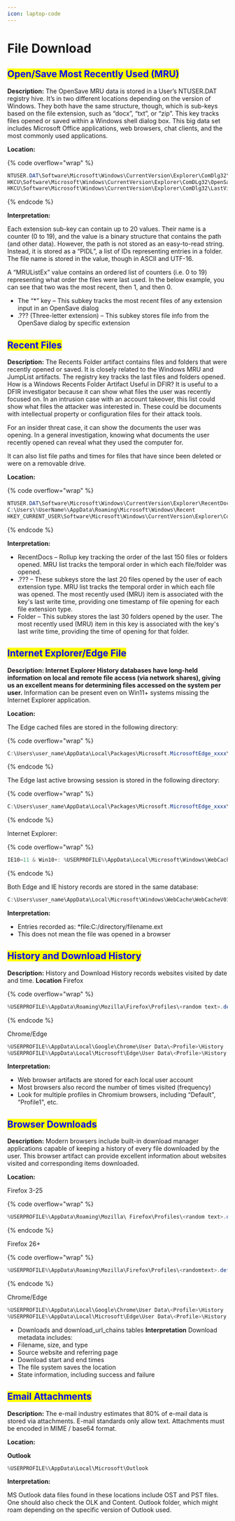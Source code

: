 ```yaml
---
icon: laptop-code
---
```


# File Download

## <mark style="color:blue;">Open/Save Most Recently Used (MRU)</mark>

**Description:** The OpenSave MRU data is stored in a User’s NTUSER.DAT registry hive. It’s in two different locations depending on the version of Windows. They both have the same structure, though, which is sub-keys based on the file extension, such as “docx”, “txt”, or “zip”. This key tracks files opened or saved within a Windows shell dialog box. This big data set includes Microsoft Office applications, web browsers, chat clients, and the most commonly used applications.&#x20;

**Location:**

{% code overflow="wrap" %}
```cs
NTUSER.DAT\Software\Microsoft\Windows\CurrentVersion\Explorer\ComDlg32\OpenSavePIDlMRU
HKCU\Software\Microsoft\Windows\CurrentVersion\Explorer\ComDLg32\OpenSavePidlMRU
HKCU\Software\Microsoft\Windows\CurrentVersion\Explorer\ComDlg32\LastVisitedMRU
```
{% endcode %}

**Interpretation:**

Each extension sub-key can contain up to 20 values. Their name is a counter (0 to 19), and the value is a binary structure that contains the path (and other data). However, the path is not stored as an easy-to-read string. Instead, it is stored as a “PIDL”, a list of IDs representing entries in a folder. The file name is stored in the value, though in ASCII and UTF-16.

A “MRUListEx” value contains an ordered list of counters (i.e. 0 to 19) representing what order the files were last used. In the below example, you can see that two was the most recent, then 1, and then 0.

* The “\*” key – This subkey tracks the most recent files of any extension input in an OpenSave dialog
* .??? (Three-letter extension) – This subkey stores file info from the OpenSave dialog by specific extension

## <mark style="color:blue;">Recent Files</mark>

**Description:** The Recents Folder artifact contains files and folders that were recently opened or saved. It is closely related to the Windows MRU and JumpList artifacts. The registry key tracks the last files and folders opened. How is a Windows Recents Folder Artifact Useful in DFIR? It is useful to a DFIR investigator because it can show what files the user was recently focused on. In an intrusion case with an account takeover, this list could show what files the attacker was interested in. These could be documents with intellectual property or configuration files for their attack tools.

For an insider threat case, it can show the documents the user was opening. In a general investigation, knowing what documents the user recently opened can reveal what they used the computer for.

It can also list file paths and times for files that have since been deleted or were on a removable drive.&#x20;

**Location:**

{% code overflow="wrap" %}
```cs
NTUSER.DAT\Software\Microsoft\Windows\CurrentVersion\Explorer\RecentDocs
C:\Users\%UserName%\AppData\Roaming\Microsoft\Windows\Recent
HKEY_CURRENT_USER\Software\Microsoft\Windows\CurrentVersion\Explorer\ComDlg32\OpenSavePidlMRU
```
{% endcode %}

**Interpretation:**

* RecentDocs – Rollup key tracking the order of the last 150 files or folders opened. MRU list tracks the temporal order in which each file/folder was opened.
* .??? – These subkeys store the last 20 files opened by the user of each extension type. MRU list tracks the temporal order in which each file was opened. The most recently used (MRU) item is associated with the key's last write time, providing one timestamp of file opening for each file extension type.
* Folder – This subkey stores the last 30 folders opened by the user. The most recently used (MRU) item in this key is associated with the key's last write time, providing the time of opening for that folder.

## <mark style="color:blue;">Internet Explorer/Edge File</mark>

**Description: Internet Explorer History databases have long-held information on local and remote file access (via network shares), giving us an excellent means for determining files accessed on the system per user.** Information can be present even on Win11+ systems missing the Internet Explorer application.&#x20;

**Location:**

The Edge cached files are stored in the following directory:

{% code overflow="wrap" %}
```cs
C:\Users\user_name\AppData\Local\Packages\Microsoft.MicrosoftEdge_xxxx\AC\#!001\MicrosoftEdge\Cache\
```
{% endcode %}

The Edge last active browsing session is stored in the following directory:

{% code overflow="wrap" %}
```cs
C:\Users\user_name\AppData\Local\Packages\Microsoft.MicrosoftEdge_xxxx\AC\MicrosoftEdge\User\Default\Recovery\Active\
```
{% endcode %}

Internet Explorer:

{% code overflow="wrap" %}
```cs
IE10–11 & Win10+: %USERPROFILE%\AppData\Local\Microsoft\Windows\WebCache\WebCacheV*.dat
```
{% endcode %}

Both Edge and IE history records are stored in the same database:

```cs
C:\Users\user_name\AppData\Local\Microsoft\Windows\WebCache\WebCacheV01.dat
```

**Interpretation:**

* Entries recorded as: \*file:C:/directory/filename.ext
* This does not mean the file was opened in a browser

## <mark style="color:blue;">History and Download History</mark>

**Description:** History and Download History records websites visited by date and time. **Location** Firefox

{% code overflow="wrap" %}
```cs
%USERPROFILE%\AppData\Roaming\Mozilla\Firefox\Profiles\<random text>.default\places.sqlite
```
{% endcode %}

Chrome/Edge

```cs
%USERPROFILE%\AppData\Local\Google\Chrome\User Data\<Profile>\History
%USERPROFILE%\AppData\Local\Microsoft\Edge\User Data\<Profile>\History
```

**Interpretation:**

* Web browser artifacts are stored for each local user account
* Most browsers also record the number of times visited (frequency)
* Look for multiple profiles in Chromium browsers, including “Default",  “Profile1", etc.

## <mark style="color:blue;">Browser Downloads</mark>

**Description:** Modern browsers include built-in download manager applications capable of keeping a history of every file downloaded by the user. This browser artifact can provide excellent information about websites visited and corresponding items downloaded.&#x20;

**Location:**

Firefox 3-25

{% code overflow="wrap" %}
```cs
%USERPROFILE%\AppData\Roaming\Mozilla\ Firefox\Profiles\<random text>.default\downloads.sqlite
```
{% endcode %}

Firefox 26+

{% code overflow="wrap" %}
```cs
%USERPROFILE%\AppData\Roaming\Mozilla\Firefox\Profiles\<randomtext>.default\places.sqlite- moz_annos table
```
{% endcode %}

Chrome/Edge

```cs
%USERPROFILE%\AppData\Local\Google\Chrome\User Data\<Profile>\History
%USERPROFILE%\AppData\Local\Microsoft\Edge\User Data\<Profile>\History
```

* Downloads and download\_url\_chains tables **Interpretation** Download metadata includes:
* Filename, size, and type
* Source website and referring page
* Download start and end times
* The file system saves the location
* State information, including success and failure

## <mark style="color:blue;">Email Attachments</mark>

**Description:** The e-mail industry estimates that 80% of e-mail data is stored via attachments. E-mail standards only allow text. Attachments must be encoded in MIME / base64 format.&#x20;

**Location:**&#x20;

**Outlook**

```cs
%USERPROFILE%\AppData\Local\Microsoft\Outlook
```

**Interpretation:**

MS Outlook data files found in these locations include OST and PST files. One should also check the OLK and Content. Outlook folder, which might roam depending on the specific version of Outlook used.
